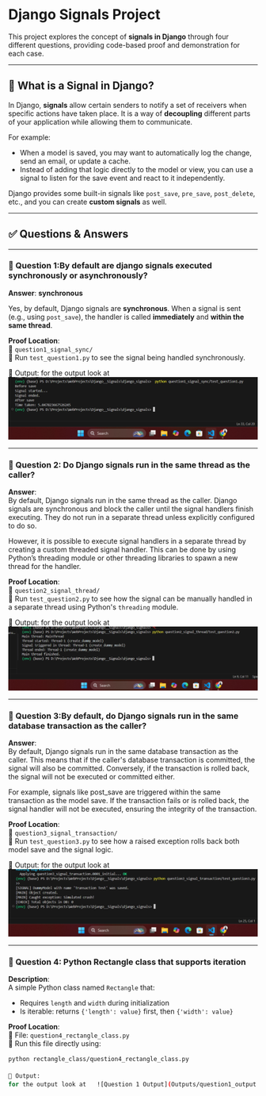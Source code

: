 # Django Signals Project

This project explores the concept of **signals in Django** through four different questions, providing code-based proof and demonstration for each case.

---

## 📘 What is a Signal in Django?

In Django, **signals** allow certain senders to notify a set of receivers when specific actions have taken place. It is a way of **decoupling** different parts of your application while allowing them to communicate.

For example:
- When a model is saved, you may want to automatically log the change, send an email, or update a cache.
- Instead of adding that logic directly to the model or view, you can use a signal to listen for the save event and react to it independently.

Django provides some built-in signals like `post_save`, `pre_save`, `post_delete`, etc., and you can create **custom signals** as well.

---

## ✅ Questions & Answers

---

### 🔹 Question 1:By default are django signals executed synchronously or asynchronously?

**Answer**: **synchronous**


Yes, by default, Django signals are **synchronous**. When a signal is sent (e.g., using `post_save`), the handler is called **immediately** and **within the same thread**.

**Proof Location**:  
📁 `question1_signal_sync/`  
📄 Run `test_question1.py` to see the signal being handled synchronously.

📸 Output:
for the output look at   ![Question 1 Output](Outputs/question1_output.png)



---

### 🔹 Question 2:  Do Django signals run in the same thread as the caller?

**Answer**:  
By default, Django signals run in the same thread as the caller. Django signals are synchronous and block the caller until the signal handlers finish executing. They do not run in a separate thread unless explicitly configured to do so. 

However, it is possible to execute signal handlers in a separate thread by creating a custom threaded signal handler. This can be done by using Python’s threading module or other threading libraries to spawn a new thread for the handler.

**Proof Location**:  
📁 `question2_signal_thread/`  
📄 Run `test_question2.py` to see how the signal can be manually handled in a separate thread using Python's `threading` module.

📸 Output:
for the output look at   ![Question 2 Output](Outputs/question2_output.png)


---

### 🔹 Question 3:By default, do Django signals run in the same database transaction as the caller?

**Answer**:  
By default, Django signals run in the same database transaction as the caller. This means that if the caller's database transaction is committed, the signal will also be committed. Conversely, if the transaction is rolled back, the signal will not be executed or committed either.

For example, signals like post_save are triggered within the same transaction as the model save. If the transaction fails or is rolled back, the signal handler will not be executed, ensuring the integrity of the transaction.

**Proof Location**:  
📁 `question3_signal_transaction/`  
📄 Run `test_question3.py` to see how a raised exception rolls back both model save and the signal logic.

📸 Output:
for the output look at   ![Question 3 Output](Outputs/question3_output.png)


---

### 🔹 Question 4: Python Rectangle class that supports iteration

**Description**:  
A simple Python class named `Rectangle` that:
- Requires `length` and `width` during initialization
- Is iterable: returns `{'length': value}` first, then `{'width': value}`

**Proof Location**:  
📄 File: `question4_rectangle_class.py`  
📄 Run this file directly using:
```bash
python rectangle_class/question4_rectangle_class.py

📸 Output:
for the output look at   ![Question 1 Output](Outputs/question1_output.png)
